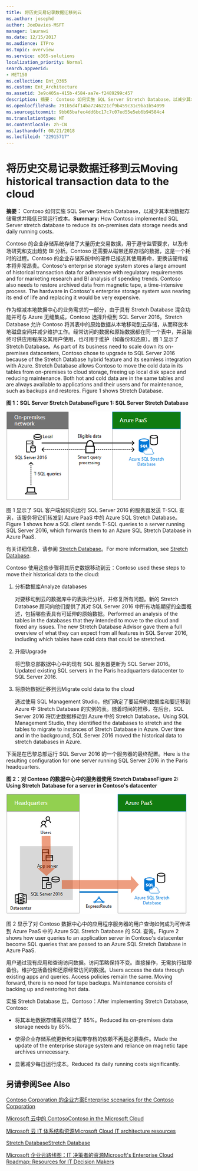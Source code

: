 ```yaml
---
title: 将历史交易记录数据迁移到云
ms.author: josephd
author: JoeDavies-MSFT
manager: laurawi
ms.date: 12/15/2017
ms.audience: ITPro
ms.topic: overview
ms.service: o365-solutions
localization_priority: Normal
search.appverid:
- MET150
ms.collection: Ent_O365
ms.custom: Ent_Architecture
ms.assetid: 3e9c405a-415b-4584-aa7e-f2489299c457
description: 摘要： Contoso 如何实施 SQL Server Stretch Database，以减少其本地数据存储需求并降低日常运行成本。
ms.openlocfilehash: 791b5d4f14ba7246221cf9b459c31c9ba1b54099
ms.sourcegitcommit: 9bb65bafec4dd6bc17c7c07ed55e5eb6b94584c4
ms.translationtype: MT
ms.contentlocale: zh-CN
ms.lasthandoff: 08/21/2018
ms.locfileid: "22915717"
---
```

# <a name="moving-historical-transaction-data-to-the-cloud"></a><span data-ttu-id="3d75b-103">将历史交易记录数据迁移到云</span><span class="sxs-lookup"><span data-stu-id="3d75b-103">Moving historical transaction data to the cloud</span></span>

 <span data-ttu-id="3d75b-104">**摘要：** Contoso 如何实施 SQL Server Stretch Database，以减少其本地数据存储需求并降低日常运行成本。</span><span class="sxs-lookup"><span data-stu-id="3d75b-104">**Summary:** How Contoso implemented SQL Server stretch database to reduce its on-premises data storage needs and daily running costs.</span></span>
  
<span data-ttu-id="3d75b-p101">Contoso 的企业存储系统存储了大量历史交易数据，用于遵守监管要求，以及市场研究和支出趋势 BI 分析。Contoso 还需要从磁带还原存档的数据，这是一个耗时的过程。Contoso 的企业存储系统中的硬件已接近其使用寿命，更换该硬件成本将非常昂贵。</span><span class="sxs-lookup"><span data-stu-id="3d75b-p101">Contoso's enterprise storage system stores a large amount of historical transaction data for adherence with regulatory requirements and for marketing research and BI analysis of spending trends. Contoso also needs to restore archived data from magnetic tape, a time-intensive process. The hardware in Contoso's enterprise storage system was nearing its end of life and replacing it would be very expensive.</span></span> 
  
<span data-ttu-id="3d75b-p102">作为缩减本地数据中心的业务需求的一部分，由于具有 Stretch Database 混合功能并可与 Azure 无缝集成，Contoso 选择升级到 SQL Server 2016。Stretch Database 允许 Contoso 将其表中的原始数据从本地移动到云存储，从而释放本地磁盘空间并减少维护工作。经常访问的数据和原始数据都在同一个表中，并且始终可供应用程序及其用户使用，也可用于维护（如备份和还原）。图 1 显示了 Stretch Database。</span><span class="sxs-lookup"><span data-stu-id="3d75b-p102">As part of its business need to scale down its on-premises datacenters, Contoso chose to upgrade to SQL Server 2016 because of the Stretch Database hybrid feature and its seamless integration with Azure. Stretch Database allows Contoso to move the cold data in its tables from on-premises to cloud storage, freeing up local disk space and reducing maintenance. Both hot and cold data are in the same tables and are always available to applications and their users and for maintenance, such as backups and restores. Figure 1 shows Stretch Database.</span></span>
  
<span data-ttu-id="3d75b-112">**图 1：SQL Server Stretch Database**</span><span class="sxs-lookup"><span data-stu-id="3d75b-112">**Figure 1: SQL Server Stretch Database**</span></span>

![SQL Server Stretch Database 作为混合数据解决方案](media/Contoso-Poster/StretchDB01.png)
  
<span data-ttu-id="3d75b-114">图 1 显示了 SQL 客户端如何向运行 SQL Server 2016 的服务器发送 T-SQL 查询，该服务将它们转发到 Azure PaaS 中的 Azure SQL Stretch Database。</span><span class="sxs-lookup"><span data-stu-id="3d75b-114">Figure 1 shows how a SQL client sends T-SQL queries to a server running SQL Server 2016, which forwards them to an Azure SQL Stretch Database in Azure PaaS.</span></span>
  
<span data-ttu-id="3d75b-115">有关详细信息，请参阅 [Stretch Database](https://msdn.microsoft.com/library/dn935011.aspx)。</span><span class="sxs-lookup"><span data-stu-id="3d75b-115">For more information, see [Stretch Database](https://msdn.microsoft.com/library/dn935011.aspx).</span></span>
  
<span data-ttu-id="3d75b-116">Contoso 使用这些步骤将其历史数据移动到云：</span><span class="sxs-lookup"><span data-stu-id="3d75b-116">Contoso used these steps to move their historical data to the cloud:</span></span>
  
1. <span data-ttu-id="3d75b-117">分析数据库</span><span class="sxs-lookup"><span data-stu-id="3d75b-117">Analyze databases</span></span>
    
    <span data-ttu-id="3d75b-p103">对要移动到云的数据库中的表执行分析，并修复所有问题。新的 Stretch Database 顾问向他们提供了其对 SQL Server 2016 中所有功能期望的全面概述，包括哪些表具有可延伸的原始数据。</span><span class="sxs-lookup"><span data-stu-id="3d75b-p103">Performed an analysis of the tables in the databases that they intended to move to the cloud and fixed any issues. The new Stretch Database Advisor gave them a full overview of what they can expect from all features in SQL Server 2016, including which tables have cold data that could be stretched.</span></span>
    
2. <span data-ttu-id="3d75b-120">升级</span><span class="sxs-lookup"><span data-stu-id="3d75b-120">Upgrade</span></span>
    
    <span data-ttu-id="3d75b-121">将巴黎总部数据中心中的现有 SQL 服务器更新为 SQL Server 2016。</span><span class="sxs-lookup"><span data-stu-id="3d75b-121">Updated existing SQL servers in the Paris headquarters datacenter to SQL Server 2016.</span></span>
    
3. <span data-ttu-id="3d75b-122">将原始数据迁移到云</span><span class="sxs-lookup"><span data-stu-id="3d75b-122">Migrate cold data to the cloud</span></span>
    
    <span data-ttu-id="3d75b-p104">通过使用 SQL Management Studio，他们确定了要延伸的数据库和要迁移到 Azure 中 Stretch Database 的实例的表。随着时间的推移，在后台，SQL Server 2016 将历史数据移动到 Azure 中的 Stretch Database。</span><span class="sxs-lookup"><span data-stu-id="3d75b-p104">Using SQL Management Studio, they identified the databases to stretch and the tables to migrate to instances of Stretch Database in Azure. Over time and in the background, SQL Server 2016 moved the historical data to stretch databases in Azure.</span></span>
    
<span data-ttu-id="3d75b-125">下面是在巴黎总部运行 SQL Server 2016 的一个服务器的最终配置。</span><span class="sxs-lookup"><span data-stu-id="3d75b-125">Here is the resulting configuration for one server running SQL Server 2016 in the Paris headquarters.</span></span>
  
<span data-ttu-id="3d75b-126">**图 2：对 Contoso 的数据中心中的服务器使用 Stretch Database**</span><span class="sxs-lookup"><span data-stu-id="3d75b-126">**Figure 2: Using Stretch Database for a server in Contoso's datacenter**</span></span>

![Contoso SQL Server Stretch Database 配置，用于运行 SQL Server 的单个计算机](media/Contoso-Poster/StretchDB02.png)

  
<span data-ttu-id="3d75b-128">图 2 显示了对 Contoso 数据中心中的应用程序服务器的用户查询如何成为可传递到 Azure PaaS 中的 Azure SQL Stretch Database 的 SQL 查询。</span><span class="sxs-lookup"><span data-stu-id="3d75b-128">Figure 2 shows how user queries to an application server in Contoso's datacenter become SQL queries that are passed to an Azure SQL Stretch Database in Azure PaaS.</span></span>
  
<span data-ttu-id="3d75b-p105">用户通过现有应用和查询访问数据。访问策略保持不变。直接操作，无需执行磁带备份。维护包括备份和还原经常访问的数据。</span><span class="sxs-lookup"><span data-stu-id="3d75b-p105">Users access the data through existing apps and queries. Access policies remain the same. Moving forward, there is no need for tape backups. Maintenance consists of backing up and restoring hot data.</span></span>
  
<span data-ttu-id="3d75b-133">实施 Stretch Database 后，Contoso：</span><span class="sxs-lookup"><span data-stu-id="3d75b-133">After implementing Stretch Database, Contoso:</span></span>
  
- <span data-ttu-id="3d75b-134">将其本地数据存储需求降低了 85%。</span><span class="sxs-lookup"><span data-stu-id="3d75b-134">Reduced its on-premises data storage needs by 85%.</span></span>
    
- <span data-ttu-id="3d75b-135">使得企业存储系统更新和对磁带存档的依赖不再是必要条件。</span><span class="sxs-lookup"><span data-stu-id="3d75b-135">Made the update of the enterprise storage system and reliance on magnetic tape archives unnecessary.</span></span>
    
- <span data-ttu-id="3d75b-136">显著减少每日运行成本。</span><span class="sxs-lookup"><span data-stu-id="3d75b-136">Reduced its daily running costs significantly.</span></span>
    
## <a name="see-also"></a><span data-ttu-id="3d75b-137">另请参阅</span><span class="sxs-lookup"><span data-stu-id="3d75b-137">See Also</span></span>

[<span data-ttu-id="3d75b-138">Contoso Corporation 的企业方案</span><span class="sxs-lookup"><span data-stu-id="3d75b-138">Enterprise scenarios for the Contoso Corporation</span></span>](enterprise-scenarios-for-the-contoso-corporation.md)
  
[<span data-ttu-id="3d75b-139">Microsoft 云中的 Contoso</span><span class="sxs-lookup"><span data-stu-id="3d75b-139">Contoso in the Microsoft Cloud</span></span>](contoso-in-the-microsoft-cloud.md)
  
[<span data-ttu-id="3d75b-140">Microsoft 云 IT 体系结构资源</span><span class="sxs-lookup"><span data-stu-id="3d75b-140">Microsoft Cloud IT architecture resources</span></span>](microsoft-cloud-it-architecture-resources.md)

[<span data-ttu-id="3d75b-141">Stretch Database</span><span class="sxs-lookup"><span data-stu-id="3d75b-141">Stretch Database</span></span>](https://msdn.microsoft.com/library/dn935011.aspx)
  
[<span data-ttu-id="3d75b-142">Microsoft 企业云路线图：IT 决策者的资源</span><span class="sxs-lookup"><span data-stu-id="3d75b-142">Microsoft's Enterprise Cloud Roadmap: Resources for IT Decision Makers</span></span>](https://sway.com/FJ2xsyWtkJc2taRD)




